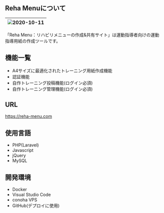 ## Reha Menuについて
|![2020-10-11](https://user-images.githubusercontent.com/30212367/95675938-c8483300-0bf5-11eb-9f11-81a1b3124af9.png)|
|:-:|
「Reha Menu：リハビリメニューの作成&共有サイト」は運動指導者向けの運動指導用紙の作成ツールです。

## 機能一覧
* A4サイズに最適化されたトレーニング用紙作成機能
* 認証機能
* 自作トレーニング投稿機能(ログイン必須)
* 自作トレーニング管理機能(ログイン必須)

## URL
<https://reha-menu.com>

## 使用言語
* PHP(Laravel)
* Javascript
* jQuery
* MySQL

## 開発環境
* Docker
* Visual Studio Code
* conoha VPS
* GitHub(デプロイに使用)